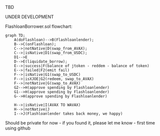 TBD


UNDER DEVELOPMENT

FlashloanBorrower.sol flowchart:

```mermaid
graph TD;
    A(doFlashloan)-->B(Flashloanlender);
    B-->C(onFlashloan);
    C-->|notNative|D(swap_from_AVAX);
    C-->|isNative|D1(swap_from_USDC);
    D1-->E
    D-->E(liquidate_borrow);
    E-->|success|F(balance of jtoken - reddem - balance of token)
    E-->|failed|F2(emit fail)
    F-->|isNative|G1(swap_to_USDC)
    F-->|isXJOE|G2(redeem, swap_to_AVAX)
    F-->|notNative|G(swap_to_AVAX)
    G2-->H(approve spending by Flashloanlender) 
    G1-->H(approve spending by Flashloanlender)
    G-->H(approve spending by Flashloanlender)
    
    H-->|isNative|I(AVAX TO WAVAX)
    H-->|notNative|J
    I-->J(Flashloanlender takes back money, we happy)
```



Should be private for now - if you found it, please let me know - first time using github